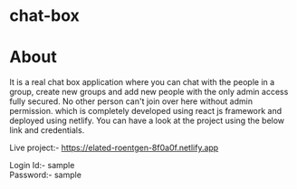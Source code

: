 # chat-box

# About
It is a real chat box application where you can chat with the people in a group, create new groups and add new people with the only admin access fully secured. No other person can't join over here without admin permission. which is completely developed using react js framework and deployed using netlify. You can have a look at the project using the below link and credentials.

Live project:- https://elated-roentgen-8f0a0f.netlify.app

Login Id:- sample
<br/>
Password:- sample
